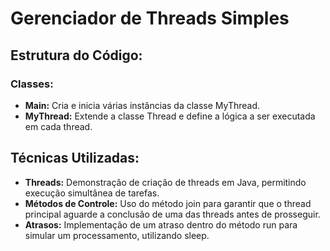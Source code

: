 # Gerenciador de Threads Simples

## Estrutura do Código:

### Classes:

- **Main:** Cria e inicia várias instâncias da classe MyThread.
- **MyThread:** Extende a classe Thread e define a lógica a ser executada em cada thread.

## Técnicas Utilizadas:

- **Threads:** Demonstração de criação de threads em Java, permitindo execução simultânea de tarefas.
- **Métodos de Controle:** Uso do método join para garantir que o thread principal aguarde a conclusão de uma das threads antes de prosseguir.
- **Atrasos:** Implementação de um atraso dentro do método run para simular um processamento, utilizando sleep.
